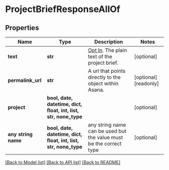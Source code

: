 # ProjectBriefResponseAllOf


## Properties
Name | Type | Description | Notes
------------ | ------------- | ------------- | -------------
**text** | **str** | [Opt In](/docs/inputoutput-options). The plain text of the project brief. | [optional] 
**permalink_url** | **str** | A url that points directly to the object within Asana. | [optional] [readonly] 
**project** | **bool, date, datetime, dict, float, int, list, str, none_type** |  | [optional] 
**any string name** | **bool, date, datetime, dict, float, int, list, str, none_type** | any string name can be used but the value must be the correct type | [optional]

[[Back to Model list]](../README.md#documentation-for-models) [[Back to API list]](../README.md#documentation-for-api-endpoints) [[Back to README]](../README.md)


